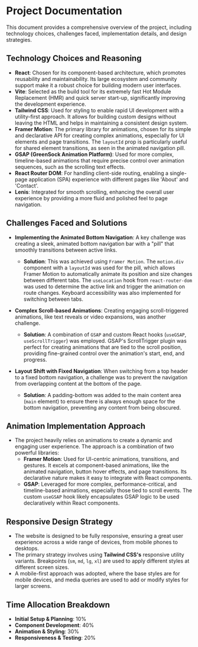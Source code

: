 # Project Documentation

This document provides a comprehensive overview of the project, including technology choices, challenges faced, implementation details, and design strategies.

## Technology Choices and Reasoning

- **React**: Chosen for its component-based architecture, which promotes reusability and maintainability. Its large ecosystem and community support make it a robust choice for building modern user interfaces.
- **Vite**: Selected as the build tool for its extremely fast Hot Module Replacement (HMR) and quick server start-up, significantly improving the development experience.
- **Tailwind CSS**: Used for styling to enable rapid UI development with a utility-first approach. It allows for building custom designs without leaving the HTML and helps in maintaining a consistent design system.
- **Framer Motion**: The primary library for animations, chosen for its simple and declarative API for creating complex animations, especially for UI elements and page transitions. The `layoutId` prop is particularly useful for shared element transitions, as seen in the animated navigation pill.
- **GSAP (GreenSock Animation Platform)**: Used for more complex, timeline-based animations that require precise control over animation sequences, such as the scrolling text effects.
- **React Router DOM**: For handling client-side routing, enabling a single-page application (SPA) experience with different pages like 'About' and 'Contact'.
- **Lenis**: Integrated for smooth scrolling, enhancing the overall user experience by providing a more fluid and polished feel to page navigation.

## Challenges Faced and Solutions

- **Implementing the Animated Bottom Navigation**: A key challenge was creating a sleek, animated bottom navigation bar with a "pill" that smoothly transitions between active links.

  - **Solution**: This was achieved using `Framer Motion`. The `motion.div` component with a `layoutId` was used for the pill, which allows Framer Motion to automatically animate its position and size changes between different tabs. The `useLocation` hook from `react-router-dom` was used to determine the active link and trigger the animation on route changes. Keyboard accessibility was also implemented for switching between tabs.

- **Complex Scroll-based Animations**: Creating engaging scroll-triggered animations, like text reveals or video expansions, was another challenge.

  - **Solution**: A combination of `GSAP` and custom React hooks (`useGSAP`, `useScrollTrigger`) was employed. GSAP's ScrollTrigger plugin was perfect for creating animations that are tied to the scroll position, providing fine-grained control over the animation's start, end, and progress.

- **Layout Shift with Fixed Navigation**: When switching from a top header to a fixed bottom navigation, a challenge was to prevent the navigation from overlapping content at the bottom of the page.
  - **Solution**: A padding-bottom was added to the main content area (`main` element) to ensure there is always enough space for the bottom navigation, preventing any content from being obscured.

## Animation Implementation Approach

- The project heavily relies on animations to create a dynamic and engaging user experience. The approach is a combination of two powerful libraries:
  - **Framer Motion**: Used for UI-centric animations, transitions, and gestures. It excels at component-based animations, like the animated navigation, button hover effects, and page transitions. Its declarative nature makes it easy to integrate with React components.
  - **GSAP**: Leveraged for more complex, performance-critical, and timeline-based animations, especially those tied to scroll events. The custom `useGSAP` hook likely encapsulates GSAP logic to be used declaratively within React components.

## Responsive Design Strategy

- The website is designed to be fully responsive, ensuring a great user experience across a wide range of devices, from mobile phones to desktops.
- The primary strategy involves using **Tailwind CSS's** responsive utility variants. Breakpoints (`sm`, `md`, `lg`, `xl`) are used to apply different styles at different screen sizes.
- A mobile-first approach was adopted, where the base styles are for mobile devices, and media queries are used to add or modify styles for larger screens.

## Time Allocation Breakdown

- **Initial Setup & Planning**: 10%
- **Component Development**: 40%
- **Animation & Styling**: 30%
- **Responsiveness & Testing**: 20%
